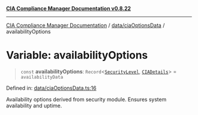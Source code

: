 [**CIA Compliance Manager Documentation v0.8.22**](../../../README.md)

***

[CIA Compliance Manager Documentation](../../../modules.md) / [data/ciaOptionsData](../README.md) / availabilityOptions

# Variable: availabilityOptions

> `const` **availabilityOptions**: `Record`\<[`SecurityLevel`](../../../types/cia/type-aliases/SecurityLevel.md), [`CIADetails`](../../../types/interfaces/CIADetails.md)\> = `availabilityData`

Defined in: [data/ciaOptionsData.ts:16](https://github.com/Hack23/cia-compliance-manager/blob/5eebba14bef5523072dd8c486c1cd0c7c18766fc/src/data/ciaOptionsData.ts#L16)

Availability options derived from security module.
Ensures system availability and uptime.
